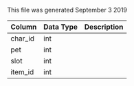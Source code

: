 This file was generated September 3 2019

| Column  | Data Type | Description |
| ------- | --------- | ----------- |
| char_id | int       |             |
| pet     | int       |             |
| slot    | int       |             |
| item_id | int       |             |